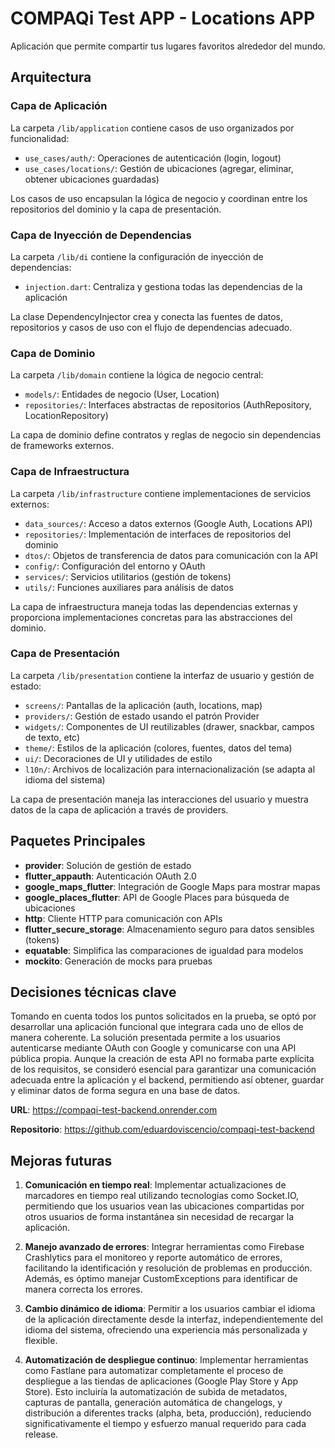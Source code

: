 # COMPAQi Test APP - Locations APP

Aplicación que permite compartir tus lugares favoritos alrededor del mundo.

## Arquitectura

### Capa de Aplicación

La carpeta `/lib/application` contiene casos de uso organizados por funcionalidad:
- `use_cases/auth/`: Operaciones de autenticación (login, logout)
- `use_cases/locations/`: Gestión de ubicaciones (agregar, eliminar, obtener ubicaciones guardadas)

Los casos de uso encapsulan la lógica de negocio y coordinan entre los repositorios del dominio y la capa de presentación.

### Capa de Inyección de Dependencias

La carpeta `/lib/di` contiene la configuración de inyección de dependencias:
- `injection.dart`: Centraliza y gestiona todas las dependencias de la aplicación

La clase DependencyInjector crea y conecta las fuentes de datos, repositorios y casos de uso con el flujo de dependencias adecuado.

### Capa de Dominio

La carpeta `/lib/domain` contiene la lógica de negocio central:
- `models/`: Entidades de negocio (User, Location)
- `repositories/`: Interfaces abstractas de repositorios (AuthRepository, LocationRepository)

La capa de dominio define contratos y reglas de negocio sin dependencias de frameworks externos.

### Capa de Infraestructura

La carpeta `/lib/infrastructure` contiene implementaciones de servicios externos:
- `data_sources/`: Acceso a datos externos (Google Auth, Locations API)
- `repositories/`: Implementación de interfaces de repositorios del dominio
- `dtos/`: Objetos de transferencia de datos para comunicación con la API
- `config/`: Configuración del entorno y OAuth
- `services/`: Servicios utilitarios (gestión de tokens)
- `utils/`: Funciones auxiliares para análisis de datos

La capa de infraestructura maneja todas las dependencias externas y proporciona implementaciones concretas para las abstracciones del dominio.

### Capa de Presentación

La carpeta `/lib/presentation` contiene la interfaz de usuario y gestión de estado:
- `screens/`: Pantallas de la aplicación (auth, locations, map)
- `providers/`: Gestión de estado usando el patrón Provider
- `widgets/`: Componentes de UI reutilizables (drawer, snackbar, campos de texto, etc)
- `theme/`: Estilos de la aplicación (colores, fuentes, datos del tema)
- `ui/`: Decoraciones de UI y utilidades de estilo
- `l10n/`: Archivos de localización para internacionalización (se adapta al idioma del sistema)

La capa de presentación maneja las interacciones del usuario y muestra datos de la capa de aplicación a través de providers.

## Paquetes Principales

- **provider**: Solución de gestión de estado
- **flutter_appauth**: Autenticación OAuth 2.0
- **google_maps_flutter**: Integración de Google Maps para mostrar mapas
- **google_places_flutter**: API de Google Places para búsqueda de ubicaciones
- **http**: Cliente HTTP para comunicación con APIs
- **flutter_secure_storage**: Almacenamiento seguro para datos sensibles (tokens)
- **equatable**: Simplifica las comparaciones de igualdad para modelos
- **mockito**: Generación de mocks para pruebas

## Decisiones técnicas clave

Tomando en cuenta todos los puntos solicitados en la prueba, se optó por desarrollar una aplicación funcional que integrara cada uno de ellos de manera coherente. La solución presentada permite a los usuarios autenticarse mediante OAuth con Google y comunicarse con una API pública propia. Aunque la creación de esta API no formaba parte explícita de los requisitos, se consideró esencial para garantizar una comunicación adecuada entre la aplicación y el backend, permitiendo así obtener, guardar y eliminar datos de forma segura en una base de datos.

**URL**: https://compaqi-test-backend.onrender.com

**Repositorio**: https://github.com/eduardoviscencio/compaqi-test-backend

## Mejoras futuras

1. **Comunicación en tiempo real**: Implementar actualizaciones de marcadores en tiempo real utilizando tecnologías como Socket.IO, permitiendo que los usuarios vean las ubicaciones compartidas por otros usuarios de forma instantánea sin necesidad de recargar la aplicación.

2. **Manejo avanzado de errores**: Integrar herramientas como Firebase Crashlytics para el monitoreo y reporte automático de errores, facilitando la identificación y resolución de problemas en producción. Además, es óptimo manejar CustomExceptions para identificar de manera correcta los errores.

3. **Cambio dinámico de idioma**: Permitir a los usuarios cambiar el idioma de la aplicación directamente desde la interfaz, independientemente del idioma del sistema, ofreciendo una experiencia más personalizada y flexible.

4. **Automatización de despliegue continuo**: Implementar herramientas como Fastlane para automatizar completamente el proceso de despliegue a las tiendas de aplicaciones (Google Play Store y App Store). Esto incluiría la automatización de subida de metadatos, capturas de pantalla, generación automática de changelogs, y distribución a diferentes tracks (alpha, beta, producción), reduciendo significativamente el tiempo y esfuerzo manual requerido para cada release.